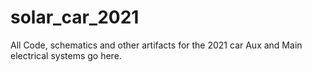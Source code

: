 # solar_car_2021
All Code, schematics and other artifacts for the 2021 car Aux and Main electrical systems go here.
